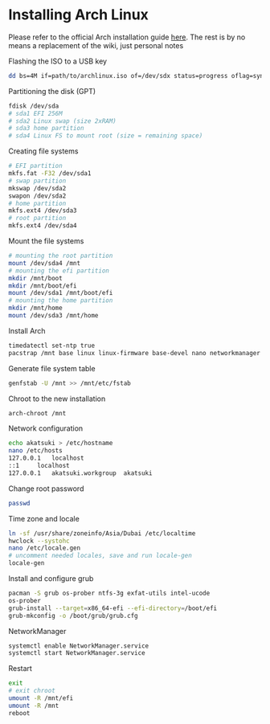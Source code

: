 # Installing Arch Linux

Please refer to the official Arch installation guide [here](https://wiki.archlinux.org/index.php/Installation_guide). The rest is by no means a replacement of the wiki, just personal notes 

Flashing the ISO to a USB key
```bash
dd bs=4M if=path/to/archlinux.iso of=/dev/sdx status=progress oflag=sync
```
Partitioning the disk (GPT)
```bash
fdisk /dev/sda
# sda1 EFI 256M
# sda2 Linux swap (size 2xRAM)
# sda3 home partition
# sda4 Linux FS to mount root (size = remaining space)

```
Creating file systems
```bash
# EFI partition
mkfs.fat -F32 /dev/sda1
# swap partition
mkswap /dev/sda2
swapon /dev/sda2
# home partition
mkfs.ext4 /dev/sda3
# root partition
mkfs.ext4 /dev/sda4
```
Mount the file systems
```bash
# mounting the root partition
mount /dev/sda4 /mnt
# mounting the efi partition
mkdir /mnt/boot
mkdir /mnt/boot/efi
mount /dev/sda1 /mnt/boot/efi
# mounting the home partition
mkdir /mnt/home
mount /dev/sda3 /mnt/home
```
Install Arch
```bash
timedatectl set-ntp true
pacstrap /mnt base linux linux-firmware base-devel nano networkmanager man-db man-pages texinfo
```
Generate file system table
```bash
genfstab -U /mnt >> /mnt/etc/fstab
```
Chroot to the new installation
```bash
arch-chroot /mnt
```
Network configuration
```bash
echo akatsuki > /etc/hostname
nano /etc/hosts
127.0.0.1	localhost
::1		localhost
127.0.0.1	akatsuki.workgroup	akatsuki
```
Change root password
```bash
passwd
```
Time zone and locale
```bash
ln -sf /usr/share/zoneinfo/Asia/Dubai /etc/localtime
hwclock --systohc
nano /etc/locale.gen
# uncomment needed locales, save and run locale-gen
locale-gen
```
Install and configure grub
```bash
pacman -S grub os-prober ntfs-3g exfat-utils intel-ucode
os-prober
grub-install --target=x86_64-efi --efi-directory=/boot/efi
grub-mkconfig -o /boot/grub/grub.cfg
```
NetworkManager
```bash
systemctl enable NetworkManager.service
systemctl start NetworkManager.service
```
Restart
```bash
exit
# exit chroot
umount -R /mnt/efi
umount -R /mnt
reboot
```
